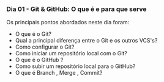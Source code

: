 ### Dia 01 - Git & GitHub: O que é e para que serve

Os principais pontos abordados neste dia foram:

* O que é o Git?
* Qual a principal diferença entre o Git e os outros VCS's?
* Como configurar o Git?
* Como iniciar um repositório local com o Git?
* O que é o GitHub ?
* Como subir um repositório local para o GitHub?
* O que é Branch , Merge , Commit?